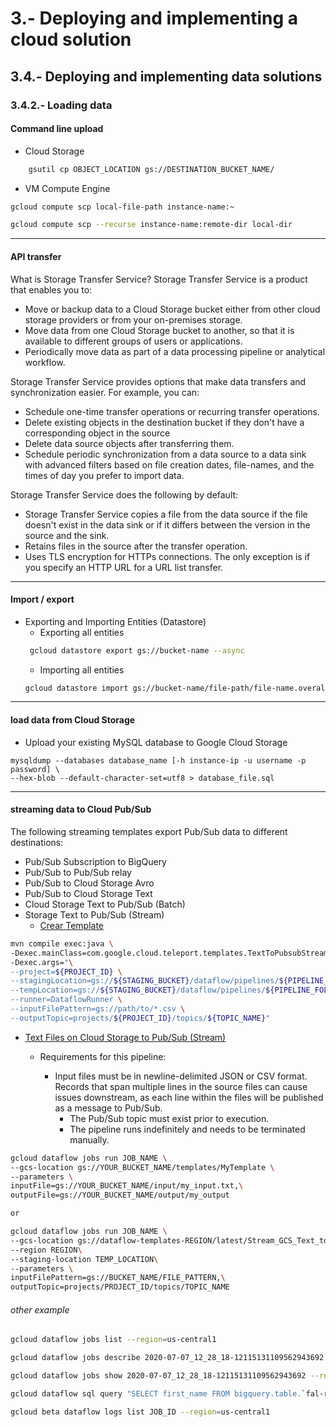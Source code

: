

# 3.-  Deploying and implementing a cloud solution

## 3.4.- Deploying and implementing data solutions

### 3.4.2.- Loading data
#### Command line upload
- Cloud Storage
```bash
    gsutil cp OBJECT_LOCATION gs://DESTINATION_BUCKET_NAME/
```
- VM Compute Engine
```bash
gcloud compute scp local-file-path instance-name:~

gcloud compute scp --recurse instance-name:remote-dir local-dir
```
---
#### API transfer
What is Storage Transfer Service?
Storage Transfer Service is a product that enables you to:
- Move or backup data to a Cloud Storage bucket either from other cloud storage providers or from your on-premises storage.
- Move data from one Cloud Storage bucket to another, so that it is available to different groups of users or applications.
- Periodically move data as part of a data processing pipeline or analytical workflow.

Storage Transfer Service provides options that make data transfers and synchronization easier. For example, you can:
- Schedule one-time transfer operations or recurring transfer operations.
- Delete existing objects in the destination bucket if they don't have a corresponding object in the source
- Delete data source objects after transferring them.
- Schedule periodic synchronization from a data source to a data sink with advanced filters based on file creation dates, file-names, and the times of day you prefer to import data.

Storage Transfer Service does the following by default:
- Storage Transfer Service copies a file from the data source if the file doesn't exist in the data sink or if it differs between the version in the source and the sink.
- Retains files in the source after the transfer operation.
- Uses TLS encryption for HTTPs connections. The only exception is if you specify an HTTP URL for a URL list transfer.

---
#### Import / export

- Exporting and Importing Entities (Datastore)
    * Exporting all entities
    ```bash
     gcloud datastore export gs://bucket-name --async
    ```
    * Importing all entities
    ```bash
    gcloud datastore import gs://bucket-name/file-path/file-name.overall_export_metadata --async
    ```
---
#### load data from Cloud Storage
- Upload your existing MySQL database to Google Cloud Storage
```script
mysqldump --databases database_name [-h instance-ip -u username -p password] \
--hex-blob --default-character-set=utf8 > database_file.sql
```
----
#### streaming data to Cloud Pub/Sub

The following streaming templates export Pub/Sub data to different destinations:
- Pub/Sub Subscription to BigQuery
- Pub/Sub to Pub/Sub relay
- Pub/Sub to Cloud Storage Avro
- Pub/Sub to Cloud Storage Text
- Cloud Storage Text to Pub/Sub (Batch)
- Storage Text to Pub/Sub (Stream)
    * [Crear Template](https://github.com/GoogleCloudPlatform/DataflowTemplates) 
```bash
mvn compile exec:java \
-Dexec.mainClass=com.google.cloud.teleport.templates.TextToPubsubStream \
-Dexec.args="\
--project=${PROJECT_ID} \
--stagingLocation=gs://${STAGING_BUCKET}/dataflow/pipelines/${PIPELINE_FOLDER}/staging \
--tempLocation=gs://${STAGING_BUCKET}/dataflow/pipelines/${PIPELINE_FOLDER}/temp \
--runner=DataflowRunner \
--inputFilePattern=gs://path/to/*.csv \
--outputTopic=projects/${PROJECT_ID}/topics/${TOPIC_NAME}"
```

* [Text Files on Cloud Storage to Pub/Sub (Stream)](https://cloud.google.com/dataflow/docs/guides/templates/provided-streaming#text-files-on-cloud-storage-to-pubsub-stream)
    - Requirements for this pipeline:

        * Input files must be in newline-delimited JSON or CSV format. Records that span multiple lines in the source files can cause issues downstream, as each line within the files will be published as a message to Pub/Sub.
            * The Pub/Sub topic must exist prior to execution.
            * The pipeline runs indefinitely and needs to be terminated manually.


```bash
gcloud dataflow jobs run JOB_NAME \
--gcs-location gs://YOUR_BUCKET_NAME/templates/MyTemplate \
--parameters \
inputFile=gs://YOUR_BUCKET_NAME/input/my_input.txt,\
outputFile=gs://YOUR_BUCKET_NAME/output/my_output

or 

gcloud dataflow jobs run JOB_NAME \
--gcs-location gs://dataflow-templates-REGION/latest/Stream_GCS_Text_to_Cloud_PubSub \
--region REGION\
--staging-location TEMP_LOCATION\
--parameters \
inputFilePattern=gs://BUCKET_NAME/FILE_PATTERN,\
outputTopic=projects/PROJECT_ID/topics/TOPIC_NAME
```

###### other example
```bash
gcloud dataflow jobs list --region=us-central1

gcloud dataflow jobs describe 2020-07-07_12_28_18-12115131109562943692  --region=us-central1

gcloud dataflow jobs show 2020-07-07_12_28_18-12115131109562943692 --region=us-central1

gcloud dataflow sql query "SELECT first_name FROM bigquery.table.`fal-retail-dtlk-uat`.guille.test_json where last_name='Doe'" --job-name=my-job --region=us-central1 --bigquery-dataset=guille --bigquery-table=my_output_table

gcloud beta dataflow logs list JOB_ID --region=us-central1
```